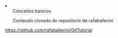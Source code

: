 <li>
    <ol>Conceitos basicos</ol>
    <ol>Conteudo clonado do repositorio de rafaballerini</ol>
</li>

<a>https://github.com/rafaballerini/GitTutorial</a>